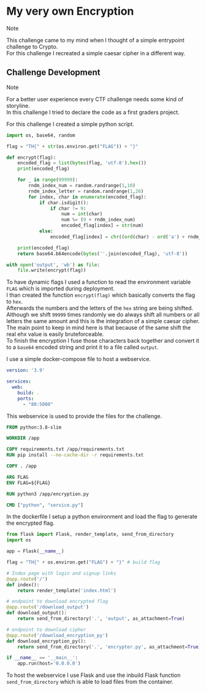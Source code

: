 # My very own Encryption

> [!NOTE]
>
> This challenge came to my mind when I thought of a simple entrypoint challenge to Crypto. <br/>
> For this challenge I recreated a simple caesar cipher in a different way. 

## Challenge Development

> [!NOTE]
> 
> For a better user experience every CTF challenge needs some kind of storyline. <br/>
> In this challenge I tried to declare the code as a first graders project. 

For this challenge I created a simple python script. <br/>
```py
import os, base64, random

flag = "TH{" + str(os.environ.get("FLAG")) + "}"

def encrypt(flag):
    encoded_flag = list(bytes(flag, 'utf-8').hex())
    print(encoded_flag)

    for _ in range(99999):
        rndm_index_num = random.randrange(1,10)
        rndm_index_letter = random.randrange(1,26)
        for index, char in enumerate(encoded_flag):
            if char.isdigit():
                if char != 9:
                    num = int(char)
                    num %= (9 + rndm_index_num)
                    encoded_flag[index] = str(num)
            else:
                encoded_flag[index] = chr((ord(char) - ord('a') + rndm_index_letter) % 26 + ord('a'))

    print(encoded_flag)
    return base64.b64encode(bytes(''.join(encoded_flag), 'utf-8'))

with open('output', 'wb') as file: 
    file.write(encrypt(flag))
```

To have dynamic flags I used a function to read the environment variable `FLAG` which is imported during deployment. <br/>
I than created the function `encrypt(flag)` which basically converts the flag to `hex`. <br/>
Afterwards the numbers and the letters of the `hex` string are being shifted. <br/>
Although we shift `99999` times randomly we do always shift all numbers or all letters the same amount and this is the integration of a simple caesar cipher. <br/>
The main point to keep in mind here is that because of the same shift the real ehx value is easily bruteforceable. <br/>
To finish the encryption I fuse those characters back together and convert it to a `base64` encoded string and print it to a file called `output`. <br/>

I use a simple docker-compose file to host a webservice. <br/>
```yml
version: '3.9'

services:
  web:
    build: .
    ports:
      - "80:5000"
```

This webservice is used to provide the files for the challenge. <br/>
```Dockerfile
FROM python:3.8-slim

WORKDIR /app

COPY requirements.txt /app/requirements.txt
RUN pip install --no-cache-dir -r requirements.txt

COPY . /app

ARG FLAG
ENV FLAG=${FLAG}

RUN python3 /app/encryption.py

CMD ["python", "service.py"]
```

In the dockerfile I setup a python environment and load the flag to generate the encrypted flag. <br/>
```py
from flask import Flask, render_template, send_from_directory
import os

app = Flask(__name__)

flag = "TH{" + os.environ.get("FLAG") + "}" # build flag

# Index page with login and signup links
@app.route('/')
def index():
    return render_template('index.html')

# endpoint to download encrypted flag
@app.route('/download_output')
def download_output():
    return send_from_directory('.', 'output', as_attachment=True)

# endpoint to download cipher
@app.route('/download_encryption_py')
def download_encryption_py():
    return send_from_directory('.', 'encrypter.py', as_attachment=True)

if __name__ == '__main__':
    app.run(host='0.0.0.0')
```

To host the webservice I use Flask and use the inbuild Flask function `send_from_directory` which is able to load files from the container. <br/>